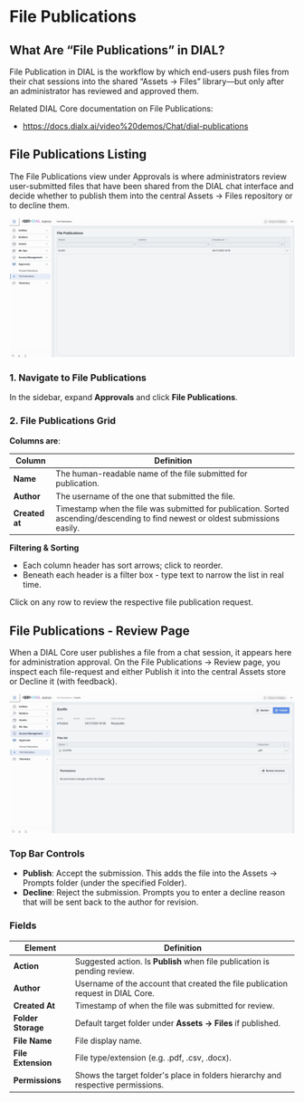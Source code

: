 # File Publications

## What Are “File Publications” in DIAL?

File Publication in DIAL is the workflow by which end-users push files from their chat sessions into the shared “Assets → Files” library—but only after an administrator has reviewed and approved them.

Related DIAL Core documentation on File Publications:

* https://docs.dialx.ai/video%20demos/Chat/dial-publications

## File Publications Listing

The File Publications view under Approvals is where administrators review user-submitted files that have been shared from the DIAL chat interface and decide whether to publish them into the central Assets → Files repository or to decline them.

![img.png](img/img_54.png)

### 1. Navigate to File Publications

In the sidebar, expand **Approvals** and click **File Publications**.

### 2. File Publications Grid

**Columns are**:

| Column         | Definition                                                                                                                      |
|----------------|---------------------------------------------------------------------------------------------------------------------------------|
| **Name**       | The human-readable name of the file submitted for publication.                                                                  |
| **Author**     | The username of the one that submitted the file.                                                                                |
| **Created at** | Timestamp when the file was submitted for publication. Sorted ascending/descending to find newest or oldest submissions easily. |


**Filtering & Sorting**
* Each column header has sort arrows; click to reorder.
* Beneath each header is a filter box - type text to narrow the list in real time.

Click on any row to review the respective file publication request.


## File Publications - Review Page

When a DIAL Core user publishes a file from a chat session, it appears here for administration approval. 
On the File Publications → Review page, you inspect each file-request and either Publish it into the central Assets store or Decline it (with feedback).

![img_1.png](img/img_55.png)

### Top Bar Controls

* **Publish**: Accept the submission. This adds the file into the Assets → Prompts folder (under the specified Folder).
* **Decline**: Reject the submission. Prompts you to enter a decline reason that will be sent back to the author for revision.

### Fields

| Element            | Definition                                                                       |
|--------------------|----------------------------------------------------------------------------------|
| **Action**         | Suggested action. Is **Publish** when file publication is pending review.        |
| **Author**         | Username of the account that created the file publication request in DIAL Core.  |
| **Created At**     | Timestamp of when the file was submitted for review.                             |
| **Folder Storage** | Default target folder under **Assets → Files** if published.                     |
| **File Name**      | File display name.                                                               |
| **File Extension** | File type/extension (e.g. .pdf, .csv, .docx).                                    |
| **Permissions**    | Shows the target folder's place in folders hierarchy and respective permissions. |